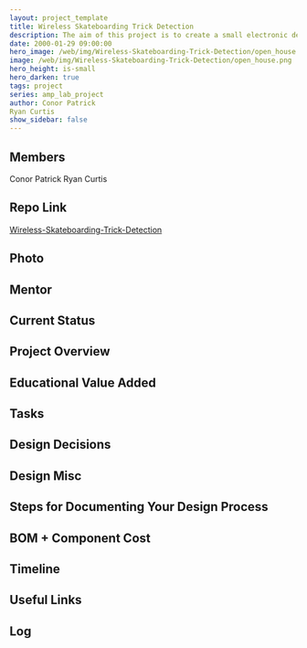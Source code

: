 ```yaml
---
layout: project_template
title: Wireless Skateboarding Trick Detection
description: The aim of this project is to create a small electronic device that attaches to the bottom of a skateboard and connects to an Android device or computer to record what tricks are performed by the user.
date: 2000-01-29 09:00:00
hero_image: /web/img/Wireless-Skateboarding-Trick-Detection/open_house.png
image: /web/img/Wireless-Skateboarding-Trick-Detection/open_house.png
hero_height: is-small
hero_darken: true
tags: project
series: amp_lab_project
author: Conor Patrick
Ryan Curtis
show_sidebar: false
---
```




## Members
Conor Patrick
Ryan Curtis

## Repo Link
<a class="button is-link" href="https://github.com/Amp-Lab-at-VT/Wireless-Skateboarding-Trick-Detection" >Wireless-Skateboarding-Trick-Detection</a>

## Photo

## Mentor

## Current Status

## Project Overview


## Educational Value Added


## Tasks

## Design Decisions

## Design Misc

## Steps for Documenting Your Design Process

## BOM + Component Cost

## Timeline

## Useful Links

## Log
            